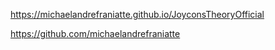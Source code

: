 ﻿https://michaelandrefraniatte.github.io/JoyconsTheoryOfficial  
  
https://github.com/michaelandrefraniatte  